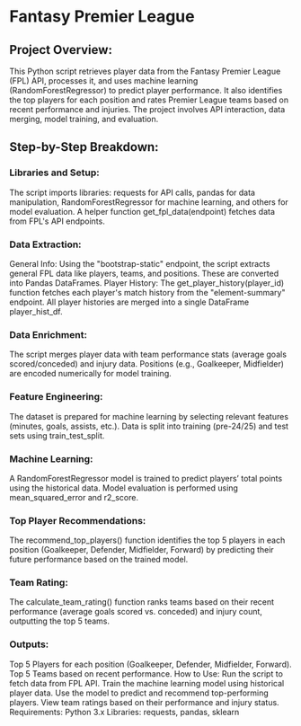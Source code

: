 # Fantasy Premier League

## Project Overview:
This Python script retrieves player data from the Fantasy Premier League (FPL) API, processes it, and uses machine learning (RandomForestRegressor) to predict player performance. It also identifies the top players for each position and rates Premier League teams based on recent performance and injuries. The project involves API interaction, data merging, model training, and evaluation.

## Step-by-Step Breakdown:
### Libraries and Setup:

The script imports libraries: requests for API calls, pandas for data manipulation, RandomForestRegressor for machine learning, and others for model evaluation.
A helper function get_fpl_data(endpoint) fetches data from FPL's API endpoints.
### Data Extraction:

General Info: Using the "bootstrap-static" endpoint, the script extracts general FPL data like players, teams, and positions. These are converted into Pandas DataFrames.
Player History: The get_player_history(player_id) function fetches each player's match history from the "element-summary" endpoint. All player histories are merged into a single DataFrame player_hist_df.
### Data Enrichment:

The script merges player data with team performance stats (average goals scored/conceded) and injury data.
Positions (e.g., Goalkeeper, Midfielder) are encoded numerically for model training.
### Feature Engineering:

The dataset is prepared for machine learning by selecting relevant features (minutes, goals, assists, etc.).
Data is split into training (pre-24/25) and test sets using train_test_split.
### Machine Learning:

A RandomForestRegressor model is trained to predict players’ total points using the historical data.
Model evaluation is performed using mean_squared_error and r2_score.
### Top Player Recommendations:

The recommend_top_players() function identifies the top 5 players in each position (Goalkeeper, Defender, Midfielder, Forward) by predicting their future performance based on the trained model.
### Team Rating:

The calculate_team_rating() function ranks teams based on their recent performance (average goals scored vs. conceded) and injury count, outputting the top 5 teams.
### Outputs:
Top 5 Players for each position (Goalkeeper, Defender, Midfielder, Forward).
Top 5 Teams based on recent performance.
How to Use:
Run the script to fetch data from FPL API.
Train the machine learning model using historical player data.
Use the model to predict and recommend top-performing players.
View team ratings based on their performance and injury status.
Requirements:
Python 3.x
Libraries: requests, pandas, sklearn
